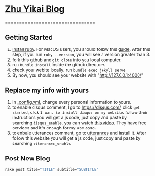 # [Zhu Yikai Blog](https://zyksir.github.io)

================================

## Getting Started

1. [install ruby](https://ruby-lang.org/en/documentation/installation). For MacOS users, you should follow this [guide](https://mac.install.guide/ruby/13.html). After this step, if you run `ruby --version`, you will see a version greater than 3.
2. fork this github and `git clone` into you local computer.
3. run `bundle install` inside the github directory.
4. check your webite locally. run `bundle exec jekyll serve`
5. By now, you should see your website with "http://127.0.0.1:4000/"

## Replace my info with yours

1. in [_config.yml](./_config.yml), change every personal information to yours.
2. to enable disqus comment, I go to https://disqus.com/, click `get started`, click `I want to install disqus on my website`. follow their instructions you will get a js code, just copy and paste by searching.`disqus_enable`. you can watch [this video](https://disqus.com/admin/install/platforms/universalcode/). They have free services and it's enough for my use case.
3. to enbale utterances comment, go to [utterances](https://github.com/apps/utterances) and install it. After follow this website you will get a js code, just copy and paste by searching `utterances_enable`.

## Post New Blog

```bash
rake post title="TITLE" subtitle="SUBTITLE"
```
